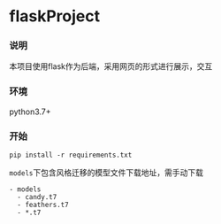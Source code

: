 # flaskProject

### 说明

本项目使用flask作为后端，采用网页的形式进行展示，交互

### 环境

python3.7+

### 开始

```
pip install -r requirements.txt
```

<code>models</code>下包含风格迁移的模型文件下载地址，需手动下载
```
- models
  - candy.t7
  - feathers.t7
  - *.t7
```
